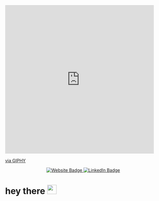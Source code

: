 <iframe align= "center" src="https://giphy.com/embed/QssGEmpkyEOhBCb7e1" width="480" height="480" frameBorder="0" class="giphy-embed" allowFullScreen></iframe><p><a href="https://giphy.com/gifs/coding-webdesign-coder-QssGEmpkyEOhBCb7e1">via GIPHY</a></p>


<div id="badges" align="center">
  <a href="https://grahamzemel.com">
    <img src="https://img.shields.io/website?down_color=lightgrey&up_color=green" alt="Website Badge"/
    >
    </a>
  <a href="www.linkedin.com/in/grahamzemel">
    <img src="https://img.shields.io/badge/LinkedIn-blue?style=for-the-badge&logo=linkedin&logoColor=white" alt="LinkedIn Badge"/>
  </a>
</div>

<img src="https://komarev.com/ghpvc/?username=gzemel&style=flat-square&color=blue" alt=""/>

<h1>
  hey there
  <img src="https://media.giphy.com/media/hvRJCLFzcasrR4ia7z/giphy.gif" width="30px"/>
</h1>